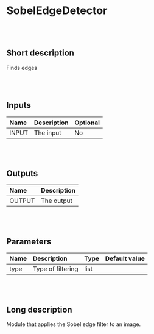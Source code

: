 # SobelEdgeDetector


<br><br>
## Short description

Finds edges

<br><br>

## Inputs

|Name|Description|Optional|
|:----|:-----------|:-------|
|INPUT|The input|No|

<br><br>

## Outputs

|Name|Description|
|:----|:-----------|
|OUTPUT|The output|

<br><br>

## Parameters

|Name|Description|Type|Default value|
|:----|:-----------|:----|:-------------|
|type|Type of filtering|list||

<br><br>
## Long description
Module that applies the Sobel edge filter to an image.